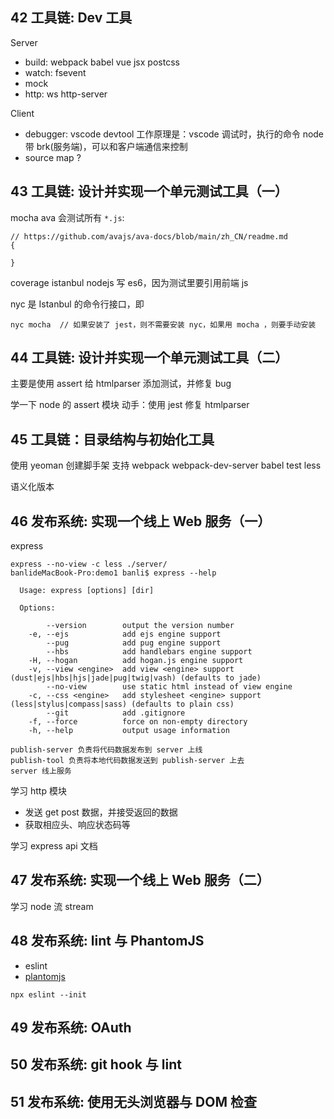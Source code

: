 ## 42 工具链: Dev 工具

Server

- build: webpack babel vue jsx postcss
- watch: fsevent
- mock
- http: ws http-server

Client

- debugger: vscode devtool
  工作原理是：vscode 调试时，执行的命令 node 带 brk(服务端)，可以和客户端通信来控制
- source map ?

## 43 工具链: 设计并实现一个单元测试工具（一）

mocha
ava 会测试所有 `*.js`:

```
// https://github.com/avajs/ava-docs/blob/main/zh_CN/readme.md
{

}
```

coverage istanbul
nodejs 写 es6，因为测试里要引用前端 js

nyc 是 Istanbul 的命令行接口，即

```
nyc mocha  // 如果安装了 jest，则不需要安装 nyc，如果用 mocha ，则要手动安装
```

## 44 工具链: 设计并实现一个单元测试工具（二）

主要是使用 assert 给 htmlparser 添加测试，并修复 bug

学一下 node 的 assert 模块
动手：使用 jest 修复 htmlparser

## 45 工具链：目录结构与初始化工具

使用 yeoman 创建脚手架
支持 webpack webpack-dev-server babel test less

语义化版本

## 46 发布系统: 实现一个线上 Web 服务（一）

express

```
express --no-view -c less ./server/
banlideMacBook-Pro:demo1 banli$ express --help

  Usage: express [options] [dir]

  Options:

        --version        output the version number
    -e, --ejs            add ejs engine support
        --pug            add pug engine support
        --hbs            add handlebars engine support
    -H, --hogan          add hogan.js engine support
    -v, --view <engine>  add view <engine> support (dust|ejs|hbs|hjs|jade|pug|twig|vash) (defaults to jade)
        --no-view        use static html instead of view engine
    -c, --css <engine>   add stylesheet <engine> support (less|stylus|compass|sass) (defaults to plain css)
        --git            add .gitignore
    -f, --force          force on non-empty directory
    -h, --help           output usage information
```

```
publish-server 负责将代码数据发布到 server 上线
publish-tool 负责将本地代码数据发送到 publish-server 上去
server 线上服务
```

学习 http 模块

- 发送 get post 数据，并接受返回的数据
- 获取相应头、响应状态码等

学习 express api 文档

## 47 发布系统: 实现一个线上 Web 服务（二）

学习 node 流 stream

## 48 发布系统: lint 与 PhantomJS

- eslint
- [plantomjs](https://phantomjs.org/download.html)

```
npx eslint --init
```

## 49 发布系统: OAuth

## 50 发布系统: git hook 与 lint

## 51 发布系统: 使用无头浏览器与 DOM 检查
